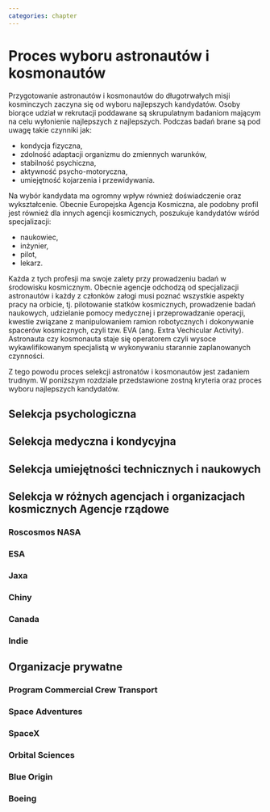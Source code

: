 ```yaml
---
categories: chapter
---
```


# Proces wyboru astronautów i kosmonautów

Przygotowanie astronautów i kosmonautów do długotrwałych misji kosminczych zaczyna się od wyboru najlepszych kandydatów. Osoby biorące udział w rekrutacji poddawane są skrupulatnym badaniom mającym na celu wyłonienie najlepszych z najlepszych. Podczas badań brane są pod uwagę takie czynniki jak:

- kondycja fizyczna,
- zdolność adaptacji organizmu do zmiennych warunków,
- stabilność psychiczna,
- aktywność psycho-motoryczna,
- umiejętność kojarzenia i przewidywania.

Na wybór kandydata ma ogromny wpływ również doświadczenie oraz wykształcenie. Obecnie Europejska Agencja Kosmiczna, ale podobny profil jest również dla innych agencji kosmicznych, poszukuje kandydatów wśród specjalizacji:

- naukowiec,
- inżynier,
- pilot,
- lekarz.

Każda z tych profesji ma swoje zalety przy prowadzeniu badań w środowisku kosmicznym. Obecnie agencje odchodzą od specjalizacji astronautów<!-- TODO: Quote Needed --> i każdy z członków załogi musi poznać wszystkie aspekty pracy na orbicie, tj. pilotowanie statków kosmicznych, prowadzenie badań naukowych, udzielanie pomocy medycznej i przeprowadzanie operacji, kwestie związane z manipulowaniem ramion robotycznych i dokonywanie spacerów kosmicznych, czyli tzw. EVA (ang. Extra Vechicular Activity). Astronauta czy kosmonauta staje się operatorem czyli wysoce wykawlifikowanym specjalistą w wykonywaniu starannie zaplanowanych czynności.

Z tego powodu proces selekcji astronatów i kosmonautów jest zadaniem trudnym. W poniższym rozdziale przedstawione zostną kryteria oraz proces wyboru najlepszych kandydatów.


## Selekcja psychologiczna

## Selekcja medyczna i kondycyjna

## Selekcja umiejętności technicznych i naukowych

## Selekcja w różnych agencjach i organizacjach kosmicznych Agencje rządowe

### Roscosmos NASA

### ESA

### Jaxa

### Chiny

### Canada

### Indie

## Organizacje prywatne

### Program Commercial Crew Transport

### Space Adventures

### SpaceX

### Orbital Sciences

### Blue Origin

### Boeing
